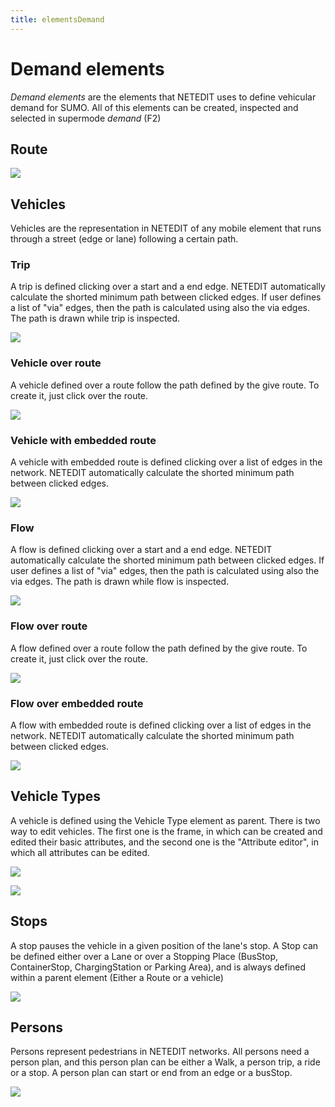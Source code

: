 ```yaml
---
title: elementsDemand
---
```


# Demand elements

*Demand elements* are the elements that NETEDIT uses to define vehicular demand for SUMO. All of this elements can be created, inspected and selected in supermode *demand* (F2)

## Route

![](../images/GNERoute.png)

## Vehicles

Vehicles are the representation in NETEDIT of any mobile element that runs through a street (edge or lane) following a certain path.

### Trip

A trip is defined clicking over a start and a end edge. NETEDIT automatically calculate the shorted minimum path between clicked edges. If user defines a list of "via" edges, then the path is calculated using also the via edges. The path is drawn while trip is inspected.

![](../images/GNETrip.png)

### Vehicle over route

A vehicle defined over a route follow the path defined by the give route. To create it, just click over the route.

![](../images/GNEVehicle.png)

### Vehicle with embedded route

A vehicle with embedded route is defined clicking over a list of edges in the network. NETEDIT automatically calculate the shorted minimum path between clicked edges.

![](../images/GNEVehicleEmbeddedRoute.png)

### Flow

A flow is defined clicking over a start and a end edge. NETEDIT automatically calculate the shorted minimum path between clicked edges. If user defines a list of "via" edges, then the path is calculated using also the via edges. The path is drawn while flow is inspected.

![](../images/GNEFlow.png)

### Flow over route

A flow defined over a route follow the path defined by the give route.  To create it, just click over the route.

![](../images/GNEFlowRoute.png)

### Flow over embedded route

A flow with embedded route is defined clicking over a list of edges in the network. NETEDIT automatically calculate the shorted minimum path between clicked edges.

![](../images/GNEFlowEmbeddedRoute.png)



## Vehicle Types

A vehicle is defined using the Vehicle Type element as parent. There is two way to edit vehicles. The first one is the frame, in which can be created and edited their basic attributes, and the second one is the "Attribute editor", in which all attributes can be edited.

![](../images/GNEVehicleType.png)



![](../images/GNEVehicleTypeDialog.png)

## Stops

A stop pauses the vehicle in a given position of the lane's stop. A Stop can be defined either over a Lane or over a Stopping Place (BusStop, ContainerStop, ChargingStation or Parking Area), and is always defined within a parent element (Either a Route or a vehicle)

![](../images/GNEStops.png)

## Persons

Persons represent pedestrians in NETEDIT networks. All persons need a person plan, and this person plan can be either a Walk, a person trip, a ride or a stop. A  person plan can start or end from an edge or a busStop.

![](../images/GNEPedestrian.png)



